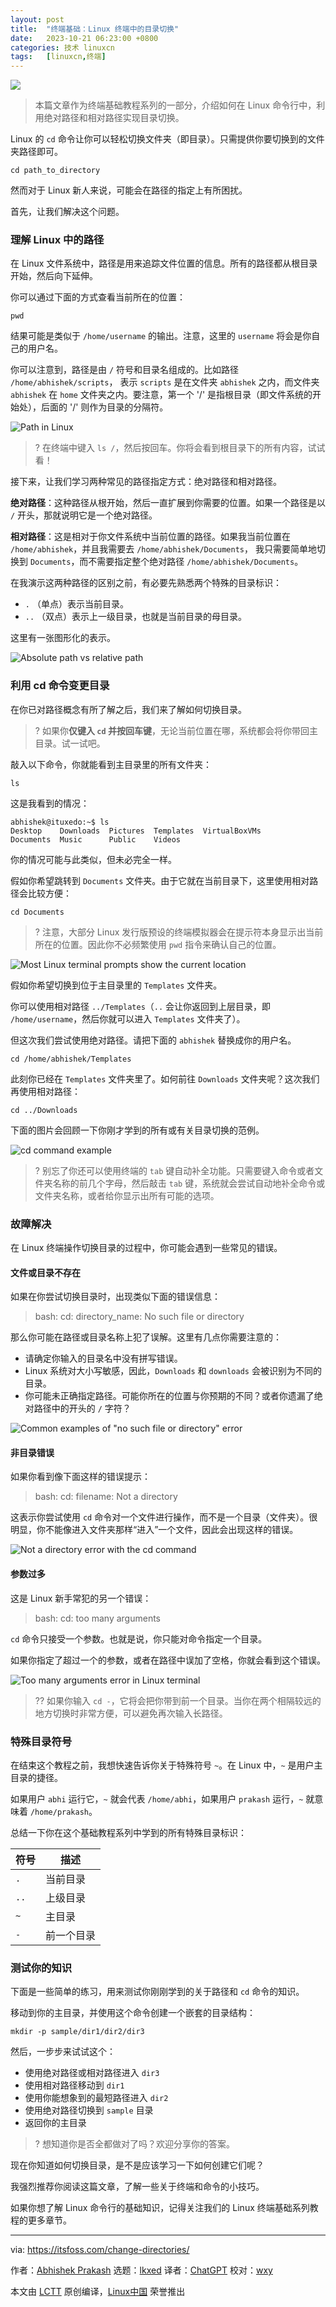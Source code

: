 ```yaml
---
layout: post
title:	"终端基础：Linux 终端中的目录切换"
date:	2023-10-21 06:23:00 +0800 
categories:	技术 linuxcn 
tags:	[linuxcn,终端]
---
```



![](/Asserts/Images//attachment/album/202310/21/062234mz9zymqc6om5924m.jpg)



> 
> 本篇文章作为终端基础教程系列的一部分，介绍如何在 Linux 命令行中，利用绝对路径和相对路径实现目录切换。
> 
> 
> 


Linux 的 `cd` 命令让你可以轻松切换文件夹（即目录）。只需提供你要切换到的文件夹路径即可。



```
cd path_to_directory

```

然而对于 Linux 新人来说，可能会在路径的指定上有所困扰。


首先，让我们解决这个问题。


### 理解 Linux 中的路径


在 Linux 文件系统中，路径是用来追踪文件位置的信息。所有的路径都从根目录开始，然后向下延伸。


你可以通过下面的方式查看当前所在的位置：



```
pwd

```

结果可能是类似于 `/home/username` 的输出。注意，这里的 `username` 将会是你自己的用户名。


你可以注意到，路径是由 `/` 符号和目录名组成的。比如路径 `/home/abhishek/scripts`， 表示 `scripts` 是在文件夹 `abhishek` 之内，而文件夹 `abhishek` 在 `home` 文件夹之内。要注意，第一个 '/' 是指根目录（即文件系统的开始处），后面的 '/' 则作为目录的分隔符。


![Path in Linux](/Asserts/Images//attachment/album/202310/21/062343zsnpchp9xhvss1f1.jpg)



> 
> ?️ 在终端中键入 `ls /`，然后按回车。你将会看到根目录下的所有内容，试试看！
> 
> 
> 


接下来，让我们学习两种常见的路径指定方式：绝对路径和相对路径。


**绝对路径**：这种路径从根开始，然后一直扩展到你需要的位置。如果一个路径是以 `/` 开头，那就说明它是一个绝对路径。


**相对路径**：这是相对于你文件系统中当前位置的路径。如果我当前位置在 `/home/abhishek`，并且我需要去 `/home/abhishek/Documents`， 我只需要简单地切换到 `Documents`，而不需要指定整个绝对路径 `/home/abhishek/Documents`。


在我演示这两种路径的区别之前，有必要先熟悉两个特殊的目录标识：


* `.` （单点）表示当前目录。
* `..` （双点）表示上一级目录，也就是当前目录的母目录。


这里有一张图形化的表示。


![Absolute path vs relative path](/Asserts/Images//attachment/album/202310/21/062310gindi5il5nai31wn.png)


### 利用 cd 命令变更目录


在你已对路径概念有所了解之后，我们来了解如何切换目录。



> 
> ?️ 如果你**仅键入 `cd` 并按回车键**，无论当前位置在哪，系统都会将你带回主目录。试一试吧。
> 
> 
> 


敲入以下命令，你就能看到主目录里的所有文件夹：



```
ls

```

这是我看到的情况：



```
abhishek@ituxedo:~$ ls
Desktop    Downloads  Pictures  Templates  VirtualBoxVMs
Documents  Music      Public    Videos

```

你的情况可能与此类似，但未必完全一样。


假如你希望跳转到 `Documents` 文件夹。由于它就在当前目录下，这里使用相对路径会比较方便：



```
cd Documents

```


> 
> ? 注意，大部分 Linux 发行版预设的终端模拟器会在提示符本身显示出当前所在的位置。因此你不必频繁使用 `pwd` 指令来确认自己的位置。
> 
> 
> 


![Most Linux terminal prompts show the current location](/Asserts/Images//attachment/album/202310/21/062310mvnh4h8j4a0ke4t0.png)


假如你希望切换到位于主目录里的 `Templates` 文件夹。


你可以使用相对路径 `../Templates`（`..` 会让你返回到上层目录，即 `/home/username`，然后你就可以进入 `Templates` 文件夹了）。


但这次我们尝试使用绝对路径。请把下面的 `abhishek` 替换成你的用户名。



```
cd /home/abhishek/Templates

```

此刻你已经在 `Templates` 文件夹里了。如何前往 `Downloads` 文件夹呢？这次我们再使用相对路径：



```
cd ../Downloads

```

下面的图片会回顾一下你刚才学到的所有或有关目录切换的范例。


![cd command example](/Asserts/Images//attachment/album/202310/21/062310xubbv2xbjtuj2ndj.svg)



> 
> ? 别忘了你还可以使用终端的 `tab` 键自动补全功能。只需要键入命令或者文件夹名称的前几个字母，然后敲击 `tab` 键，系统就会尝试自动地补全命令或文件夹名称，或者给你显示出所有可能的选项。
> 
> 
> 


### 故障解决


在 Linux 终端操作切换目录的过程中，你可能会遇到一些常见的错误。


#### 文件或目录不存在


如果在你尝试切换目录时，出现类似下面的错误信息：



> 
> bash: cd: directory\_name: No such file or directory
> 
> 
> 


那么你可能在路径或目录名称上犯了误解。这里有几点你需要注意的：


* 请确定你输入的目录名中没有拼写错误。
* Linux 系统对大小写敏感，因此，`Downloads` 和 `downloads` 会被识别为不同的目录。
* 你可能未正确指定路径。可能你所在的位置与你预期的不同？或者你遗漏了绝对路径中的开头的 `/` 字符？


![Common examples of "no such file or directory" error](/Asserts/Images//attachment/album/202310/21/062311y022v9za82q2avdj.png)


#### 非目录错误


如果你看到像下面这样的错误提示：



> 
> bash: cd: filename: Not a directory
> 
> 
> 


这表示你尝试使用 `cd` 命令对一个文件进行操作，而不是一个目录（文件夹）。很明显，你不能像进入文件夹那样“进入”一个文件，因此会出现这样的错误。


![Not a directory error with the cd command](/Asserts/Images//attachment/album/202310/21/062312ebxyo6he7de0eydx.png)


#### 参数过多


这是 Linux 新手常犯的另一个错误：



> 
> bash: cd: too many arguments
> 
> 
> 


`cd` 命令只接受一个参数。也就是说，你只能对命令指定一个目录。


如果你指定了超过一个的参数，或者在路径中误加了空格，你就会看到这个错误。


![Too many arguments error in Linux terminal](/Asserts/Images//attachment/album/202310/21/062312dl6g6xgxusl40ago.png)



> 
> ?? 如果你输入 `cd -`，它将会把你带到前一个目录。当你在两个相隔较远的地方切换时非常方便，可以避免再次输入长路径。
> 
> 
> 


### 特殊目录符号


在结束这个教程之前，我想快速告诉你关于特殊符号 `~`。在 Linux 中，`~` 是用户主目录的捷径。


如果用户 `abhi` 运行它，`~` 就会代表 `/home/abhi`，如果用户 `prakash` 运行，`~` 就意味着 `/home/prakash`。


总结一下你在这个基础教程系列中学到的所有特殊目录标识：




| 符号 | 描述 |
| --- | --- |
| `.` | 当前目录 |
| `..` | 上级目录 |
| `~` | 主目录 |
| `-` | 前一个目录 |


### 测试你的知识


下面是一些简单的练习，用来测试你刚刚学到的关于路径和 `cd` 命令的知识。


移动到你的主目录，并使用这个命令创建一个嵌套的目录结构：



```
mkdir -p sample/dir1/dir2/dir3

```

然后，一步步来试试这个：


* 使用绝对路径或相对路径进入 `dir3`
* 使用相对路径移动到 `dir1`
* 使用你能想象到的最短路径进入 `dir2`
* 使用绝对路径切换到 `sample` 目录
* 返回你的主目录



> 
> ? 想知道你是否全都做对了吗？欢迎分享你的答案。
> 
> 
> 


现在你知道如何切换目录，是不是应该学习一下如何创建它们呢？


我强烈推荐你阅读这篇文章，了解一些关于终端和命令的小技巧。


如果你想了解 Linux 命令行的基础知识，记得关注我们的 Linux 终端基础系列教程的更多章节。




---


via: <https://itsfoss.com/change-directories/>


作者：[Abhishek Prakash](https://itsfoss.com/author/abhishek/) 选题：[lkxed](https://github.com/lkxed/) 译者：[ChatGPT](https://linux.cn/lctt/ChatGPT) 校对：[wxy](https://github.com/wxy)


本文由 [LCTT](https://github.com/LCTT/TranslateProject) 原创编译，[Linux中国](https://linux.cn/) 荣誉推出
